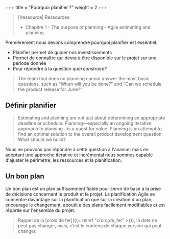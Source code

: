 +++
title = "Pourquoi planifier ?"
weight = 2
+++

> [!ressource] Ressources
> - Chapitre 1 - The purpose of planning - Agile estimating and planning

Premièrement nous devons comprendre pourquoi planifier est essentiel. 
- Planifier permet de guider nos investissements
- Permet de connaître qui devra à être disponible sur le projet sur une période donnée
- Pour répondre à la question *quoi construire?*

> The team that does no planning cannot answer the most basic questions, such as “When will you be done?” and “Can we schedule the product release for June?”

## Définir planifier 

> Estimating and planning are not just about determining an appropriate deadline or schedule. Planning—especially an ongoing iterative approach to planning—is a quest for value. Planning is an attempt to find an optimal solution to the overall product development question: What should we build?

Nous ne pouvons pas répondre à cette question à l'avance; mais en adoptant une approche itérative et incrémental nous sommes capable d'ajuster le périmètre, les ressources et la planification.

## Un bon plan
Un bon plan est un plan suffisamment fiable pour servir de base à la prise de décisions concernant le produit et le projet. La planification Agile se concentre davantage sur la planification que sur la création d'un plan, encourage le changement, aboutit à des plans facilement modifiables et est répartie sur l'ensemble du projet.

> Rappel de la  [croix de fer]({{< relref "croix_de_fer" >}}), la date ne peut pas changer, mais, c’est le contenu de chaque version qui peut changer.
